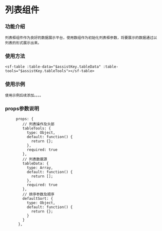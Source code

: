 # 列表组件 #


### 功能介绍 ### 
    
    列表框组件作为良好的数据展示平台，使用数组作为初始化列表框参数，将要展示的数据通过以列表的形式展示出来。
   
  

### 使用方法 ###

    <sf-table :table-data="$assistKey.tableData" :table-tools="$assistKey.tableTools"></sf-table>



### 使用示例 ###
    使用示例后续添加。。。。





### props参数说明 ###

         props: {
            // 列表操作及头部
            tableTools: {
              type: Object,
              default: function() {
                return {};
              },
              required: true
            },
            // 列表数据源
            tableData: {
              type: Array,
              default: function() {
                return [];
              },
              required: true
            },
            // 排序参数及顺序
            defaultSort: {
              type: Object,
              default: function() {
                return {};
              }
            }
          },